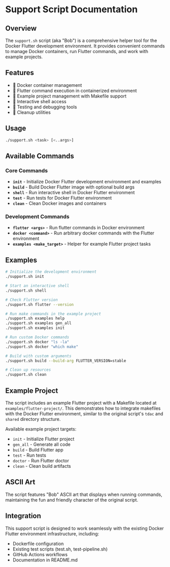 # Support Script Documentation

## Overview

The `support.sh` script (aka "Bob") is a comprehensive helper tool for the Docker Flutter development environment. It provides convenient commands to manage Docker containers, run Flutter commands, and work with example projects.

## Features

- 🐳 Docker container management
- 🎯 Flutter command execution in containerized environment
- 📁 Example project management with Makefile support
- 🐚 Interactive shell access
- 🧪 Testing and debugging tools
- 🧹 Cleanup utilities

## Usage

```bash
./support.sh <task> [<..args>]
```

## Available Commands

### Core Commands

- **`init`** - Initialize Docker Flutter development environment and examples
- **`build`** - Build Docker Flutter image with optional build args
- **`shell`** - Run interactive shell in Docker Flutter environment
- **`test`** - Run tests for Docker Flutter environment
- **`clean`** - Clean Docker images and containers

### Development Commands

- **`flutter <args>`** - Run flutter commands in Docker environment
- **`docker <command>`** - Run arbitrary docker commands with the Flutter environment
- **`examples <make_target>`** - Helper for example Flutter project tasks

## Examples

```bash
# Initialize the development environment
./support.sh init

# Start an interactive shell
./support.sh shell

# Check Flutter version
./support.sh flutter --version

# Run make commands in the example project
./support.sh examples help
./support.sh examples gen_all
./support.sh examples init

# Run custom Docker commands
./support.sh docker "ls -la"
./support.sh docker "which make"

# Build with custom arguments
./support.sh build --build-arg FLUTTER_VERSION=stable

# Clean up resources
./support.sh clean
```

## Example Project

The script includes an example Flutter project with a Makefile located at `examples/flutter-project/`. This demonstrates how to integrate makefiles with the Docker Flutter environment, similar to the original script's `tdac` and `shared` directory structure.

Available example project targets:
- `init` - Initialize Flutter project
- `gen_all` - Generate all code
- `build` - Build Flutter app
- `test` - Run tests
- `doctor` - Run Flutter doctor
- `clean` - Clean build artifacts

## ASCII Art

The script features "Bob" ASCII art that displays when running commands, maintaining the fun and friendly character of the original script.

## Integration

This support script is designed to work seamlessly with the existing Docker Flutter environment infrastructure, including:
- Dockerfile configuration
- Existing test scripts (test.sh, test-pipeline.sh)
- GitHub Actions workflows
- Documentation in README.md